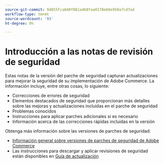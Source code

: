 ```yaml
---
source-git-commit: 9d855fca840f081a4b0faa0170eb0e950a7cd7ad
workflow-type: tm+mt
source-wordcount: '93'
ht-degree: 0%

---
```

# Introducción a las notas de revisión de seguridad

Estas notas de la versión del parche de seguridad capturan actualizaciones para mejorar la seguridad de su implementación de Adobe Commerce. La información incluye, entre otras cosas, lo siguiente:

* Correcciones de errores de seguridad
* Elementos destacados de seguridad que proporcionan más detalles sobre las mejoras y actualizaciones incluidas en el parche de seguridad
* Problemas conocidos
* Instrucciones para aplicar parches adicionales si es necesario
* Información acerca de las correcciones rápidas incluidas en la versión

Obtenga más información sobre las versiones de parches de seguridad:

* [Información general sobre versiones de parches de seguridad de Adobe Commerce](/help/release/release-notes/security/overview.md#about-adobe-commerce-security-patch-releases)
* Las instrucciones para descargar y aplicar revisiones de seguridad están disponibles en [Guía de actualización](https://experienceleague.adobe.com/en/docs/commerce-operations/upgrade-guide/implementation/perform-upgrade)
